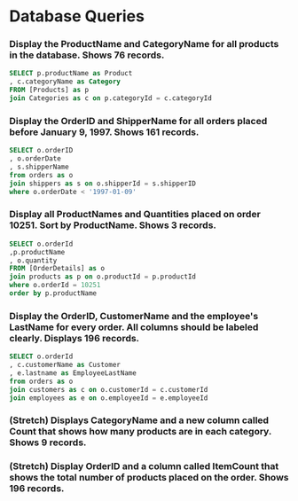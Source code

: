 # Database Queries

### Display the ProductName and CategoryName for all products in the database. Shows 76 records.

```sql
SELECT p.productName as Product
, c.categoryName as Category
FROM [Products] as p
join Categories as c on p.categoryId = c.categoryId
```

### Display the OrderID and ShipperName for all orders placed before January 9, 1997. Shows 161 records.

```sql
SELECT o.orderID
, o.orderDate
, s.shipperName
from orders as o
join shippers as s on o.shipperId = s.shipperID
where o.orderDate < '1997-01-09'
```

### Display all ProductNames and Quantities placed on order 10251. Sort by ProductName. Shows 3 records.

```sql
SELECT o.orderId
,p.productName
, o.quantity
FROM [OrderDetails] as o
join products as p on o.productId = p.productId
where o.orderId = 10251
order by p.productName
```

### Display the OrderID, CustomerName and the employee's LastName for every order. All columns should be labeled clearly. Displays 196 records.

```sql
SELECT o.orderId
, c.customerName as Customer
, e.lastname as EmployeeLastName
from orders as o
join customers as c on o.customerId = c.customerId
join employees as e on o.employeeId = e.employeeId
```

### (Stretch) Displays CategoryName and a new column called Count that shows how many products are in each category. Shows 9 records.

### (Stretch) Display OrderID and a column called ItemCount that shows the total number of products placed on the order. Shows 196 records.
